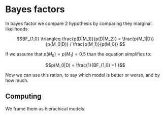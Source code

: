 # Bayes factors

In bayes factor we compare 2 hypothesis by comparing they marginal likelihoods:

$$BF_{1,0} \triangleq  \frac{p(D|M_1)}{p(D|M_2)} = \frac{p(M_1|D)}{p(M_0|D)} / \frac{p(M_1)}{p(M_0)} $$

If we assume that $p(M_0) = p(M_1) = 0.5$ than the equation simplifies to:

$$p(M_0|D) = \frac{1}{BF_{1,0}  +1 }$$

Now we can use this ration, to say which model is better or worse, and by how much.

## Computing
We frame them as hierachical models.